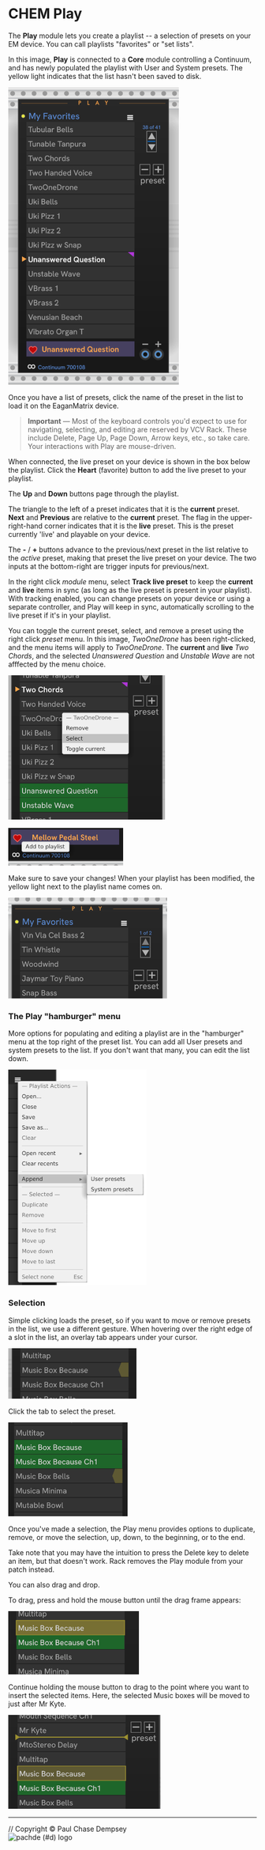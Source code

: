 # CHEM Play

The **Play** module lets you create a playlist -- a selection of presets on your EM device.
You can call playlists "favorites" or "set lists".

In this image, **Play** is connected to a **Core** module controlling a Continuum, and has newly populated the playlist with User and System presets.
The yellow light indicates that the list hasn't been saved to disk.

![CHEM Play](./image/play.png)

Once you have a list of presets, click the name of the preset in the list to load it on the EaganMatrix device.

> **Important** —
> Most of the keyboard controls you'd expect to use for navigating, selecting, and editing are reserved by VCV Rack.
> These include Delete, Page Up, Page Down, Arrow keys, etc., so take care.
> Your interactions with Play are mouse-driven.

When connected, the live preset on your device is shown in the box below the playlist.
Click the **Heart** (favorite) button to add the live preset to your playlist.

The **Up** and **Down** buttons page through the playlist.

The triangle to the left of a preset indicates that it is the **current** preset. **Next** and **Previous** are relative to the **current** preset.
The flag in the upper-right-hand corner indicates that it is the **live** preset.
This is the preset currently 'live' and playable on your device.

The **-** / **+** buttons advance to the previous/next preset in the list relative to the _active_ preset, making that preset the live preset on your device.
The two inputs at the bottom-right are trigger inputs for previous/next.

In the right click _module_ menu, select **Track live preset** to keep the **current** and **live** items in sync (as long as the live preset is present in your playlist).
With tracking enabled, you can change presets on yopur device or using a separate controller, and Play will keep in sync, automatically scrolling to the live preset if it's in your playlist.

You can toggle the current preset, select, and remove a preset using the right click _preset_ menu.
In this image, _TwoOneDrone_ has been right-clicked, and the menu items will apply to _TwoOneDrone_.
The **current** and **live** _Two Chords_, and the selected _Unanswered Question_ and _Unstable Wave_ are not afffected by the menu choice.

![Play preset menu](./image/play-preset-menu.png)

![Heart button](./image/play-heart-button.png)

Make sure to save your changes! When your playlist has been modified, the yellow light next to the playlist name comes on.

![A modified playlist](./image/play-dirty.png)

### The Play "hamburger" menu

More options for populating and editing a playlist are in the "hamburger" menu at the top right of the preset list.
You can add all User presets and system presets to the list.
If you don't want that many, you can edit the list down.

![Play menu](./image/play-menu-2.png)

### Selection

Simple clicking loads the preset, so if you want to move or remove presets in the list, we use a different gesture.
When hovering over the right edge of a slot in the list, an overlay tab appears under your cursor.

![Play hover tab](./image/play-hover-tab.png)

Click the tab to select the preset.

![Play selection](./image/play-select.png)

Once you've made a selection, the Play menu provides options to duplicate, remove, or move the selection, up, down, to the beginning, or to the end.

Take note that you may have the intuition to press the Delete key to delete an item, but that doesn't work.
Rack removes the Play module from your patch instead.

You can also drag and drop.

To drag, press and hold the mouse button until the drag frame appears:

![Play drag start](./image/play-drag-1.png)

Continue holding the mouse button to drag to the point where you want to insert the selected items.
Here, the selected Music boxes will be moved to just after Mr Kyte.

![Play drop location](./image/play-drag-2.png)

---

// Copyright © Paul Chase Dempsey\
![pachde (#d) logo](./image/Logo.svg)
